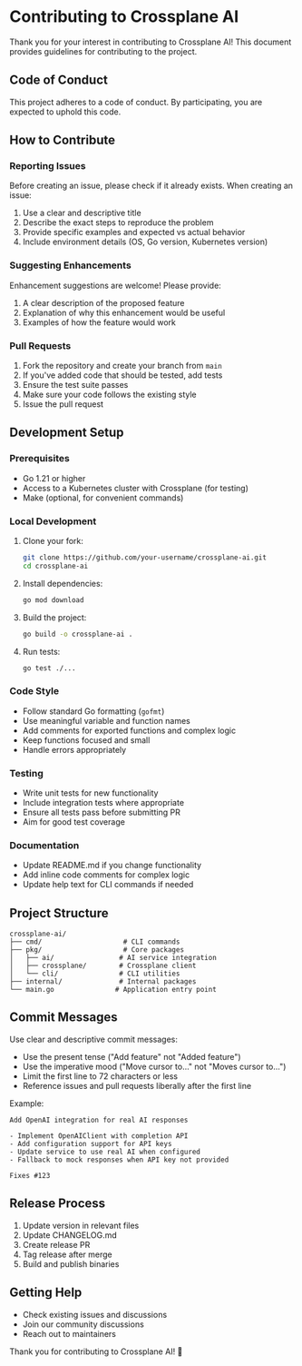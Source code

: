 # Contributing to Crossplane AI

Thank you for your interest in contributing to Crossplane AI! This document provides guidelines for contributing to the project.

## Code of Conduct

This project adheres to a code of conduct. By participating, you are expected to uphold this code.

## How to Contribute

### Reporting Issues

Before creating an issue, please check if it already exists. When creating an issue:

1. Use a clear and descriptive title
2. Describe the exact steps to reproduce the problem
3. Provide specific examples and expected vs actual behavior
4. Include environment details (OS, Go version, Kubernetes version)

### Suggesting Enhancements

Enhancement suggestions are welcome! Please provide:

1. A clear description of the proposed feature
2. Explanation of why this enhancement would be useful
3. Examples of how the feature would work

### Pull Requests

1. Fork the repository and create your branch from `main`
2. If you've added code that should be tested, add tests
3. Ensure the test suite passes
4. Make sure your code follows the existing style
5. Issue the pull request

## Development Setup

### Prerequisites

- Go 1.21 or higher
- Access to a Kubernetes cluster with Crossplane (for testing)
- Make (optional, for convenient commands)

### Local Development

1. Clone your fork:
   ```bash
   git clone https://github.com/your-username/crossplane-ai.git
   cd crossplane-ai
   ```

2. Install dependencies:
   ```bash
   go mod download
   ```

3. Build the project:
   ```bash
   go build -o crossplane-ai .
   ```

4. Run tests:
   ```bash
   go test ./...
   ```

### Code Style

- Follow standard Go formatting (`gofmt`)
- Use meaningful variable and function names
- Add comments for exported functions and complex logic
- Keep functions focused and small
- Handle errors appropriately

### Testing

- Write unit tests for new functionality
- Include integration tests where appropriate
- Ensure all tests pass before submitting PR
- Aim for good test coverage

### Documentation

- Update README.md if you change functionality
- Add inline code comments for complex logic
- Update help text for CLI commands if needed

## Project Structure

```
crossplane-ai/
├── cmd/                    # CLI commands
├── pkg/                    # Core packages
│   ├── ai/                # AI service integration
│   ├── crossplane/        # Crossplane client
│   └── cli/               # CLI utilities
├── internal/              # Internal packages
└── main.go               # Application entry point
```

## Commit Messages

Use clear and descriptive commit messages:

- Use the present tense ("Add feature" not "Added feature")
- Use the imperative mood ("Move cursor to..." not "Moves cursor to...")
- Limit the first line to 72 characters or less
- Reference issues and pull requests liberally after the first line

Example:
```
Add OpenAI integration for real AI responses

- Implement OpenAIClient with completion API
- Add configuration support for API keys
- Update service to use real AI when configured
- Fallback to mock responses when API key not provided

Fixes #123
```

## Release Process

1. Update version in relevant files
2. Update CHANGELOG.md
3. Create release PR
4. Tag release after merge
5. Build and publish binaries

## Getting Help

- Check existing issues and discussions
- Join our community discussions
- Reach out to maintainers

Thank you for contributing to Crossplane AI! 🚀

